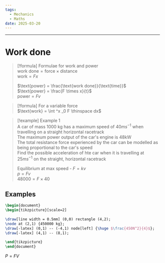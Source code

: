 ```yaml
---
tags:
  - Mechanics
  - Maths
date: 2025-03-20
---
```

---  
# Work done  
>[!formula] Formulae for work and power  
>$\text{work done} = \text{force} \times \text{distance}$  
>$\text{work} = Fx$  
>  
>$\text{power} = \frac{\text{work done}}{\text{time}}$  
>$\text{power} = \frac{F \times x}{t}$  
>$\text{power} = Fv$  
  
  
>[!formula] For a variable force  
>$\text{work} = \int ^x _0 F \thinspace dx$  
  
>[!example] Example 1  
>A car of mass 1000 kg has a maximum speed of $40 ms^{-1}$ when travelling on a straight horizontal racetrack  
>The maximum power output of the car's engine is 48kW  
>The total resistance force experienced by the car can be modelled as being proportional to the car's speed  
>Find the possible acceleration of hte car when it is travelling at $25 ms^{-1}$ on the straight, horizontal racetrack  
>  
>Equilibrium at max speed - $F=kv$  
>$p=Fv$  
>$48000 = F \times 40$  
  
## Examples  
  
```tikz  
\begin{document}  
\begin{tikzpicture}[scale=2]  
  
\draw[line width = 0.5mm] (0,0) rectangle (4,2);  
\node at (2,1) {450000 kg};  
\draw[-latex] (0,1) -- (-4,1) node[left] {\huge $\frac{450N^2}{4}$};  
\draw[-latex] (4,1) -- (8,1);  
  
\end{tikzpicture}  
\end{document}  
```  
$P=FV$  
